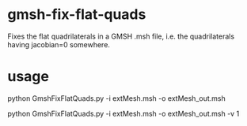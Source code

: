 # gmsh-fix-flat-quads
Fixes the flat quadrilaterals in a GMSH .msh file, i.e. the quadrilaterals having jacobian=0 somewhere.

# usage
python GmshFixFlatQuads.py -i extMesh.msh -o extMesh_out.msh

python GmshFixFlatQuads.py -i extMesh.msh -o extMesh_out.msh -v 1
